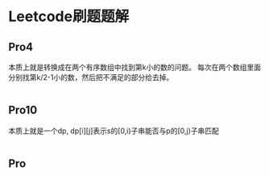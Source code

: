 # Leetcode刷题题解
## Pro4
本质上就是转换成在两个有序数组中找到第k小的数的问题。
每次在两个数组里面分别找第k/2-1小的数，然后把不满足的部分给去掉。

```Java

```

## Pro10
本质上就是一个dp, dp[i][j]表示s的[0,i)子串能否与p的[0,j)子串匹配

```Java
```

## Pro